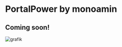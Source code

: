 # PortalPower by monoamin
## Coming soon!
![grafik](https://github.com/user-attachments/assets/7941f40f-54d4-4092-82ab-47ef6b6bfba8)
